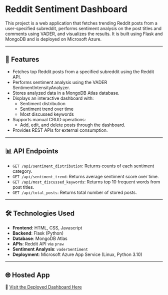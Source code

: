 # Reddit Sentiment Dashboard

This project is a web application that fetches trending Reddit posts from a user-specified subreddit, performs sentiment analysis on the post titles and comments using VADER, and visualizes the results. It is built using Flask and MongoDB and is deployed on Microsoft Azure.

---

## 🔧 Features

- Fetches top Reddit posts from a specified subreddit using the Reddit API.
- Performs sentiment analysis using the VADER SentimentIntensityAnalyzer.
- Stores analyzed data in a MongoDB Atlas database.
- Displays an interactive dashboard with:
  - Sentiment distribution
  - Sentiment trend over time
  - Most discussed keywords
- Supports manual CRUD operations:
  - Add, edit, and delete posts through the dashboard.
- Provides REST APIs for external consumption.

---

## 📊 API Endpoints

- `GET /api/sentiment_distribution`: Returns counts of each sentiment category.
- `GET /api/sentiment_trend`: Returns average sentiment score over time.
- `GET /api/most_discussed_keywords`: Returns top 10 frequent words from post titles.
- `GET /api/total_posts`: Returns total number of stored posts.

---

## 🛠️ Technologies Used

- **Frontend**: HTML, CSS, Javascript
- **Backend**: Flask (Python)
- **Database**: MongoDB Atlas
- **APIs**: Reddit API via `praw`
- **Sentiment Analysis**: `vaderSentiment`
- **Deployment**: Microsoft Azure App Service (Linux, Python 3.10)

---

## 🌐 Hosted App

🔗 [Visit the Deployed Dashboard Here](https://adtproject-h2bjg0d7aaezg4af.eastus-01.azurewebsites.net/) 
